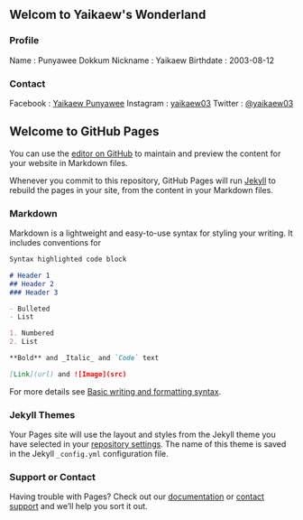 ## Welcom to Yaikaew's Wonderland


### Profile
Name : Punyawee Dokkum
Nickname : Yaikaew
Birthdate : 2003-08-12

### Contact
Facebook : [Yaikaew Punyawee](https://www.facebook.com/profile.php?id=100004631406249)
Instagram : [yaikaew03](https://www.instagram.com/yaikaew03/)
Twitter : [@yaikaew03](https://twitter.com/yaikaew03)

## Welcome to GitHub Pages

You can use the [editor on GitHub](https://github.com/yaikaew/yaikaew.github.io/edit/main/README.md) to maintain and preview the content for your website in Markdown files.

Whenever you commit to this repository, GitHub Pages will run [Jekyll](https://jekyllrb.com/) to rebuild the pages in your site, from the content in your Markdown files.

### Markdown

Markdown is a lightweight and easy-to-use syntax for styling your writing. It includes conventions for

```markdown
Syntax highlighted code block

# Header 1
## Header 2
### Header 3

- Bulleted
- List

1. Numbered
2. List

**Bold** and _Italic_ and `Code` text

[Link](url) and ![Image](src)
```

For more details see [Basic writing and formatting syntax](https://docs.github.com/en/github/writing-on-github/getting-started-with-writing-and-formatting-on-github/basic-writing-and-formatting-syntax).

### Jekyll Themes

Your Pages site will use the layout and styles from the Jekyll theme you have selected in your [repository settings](https://github.com/yaikaew/yaikaew.github.io/settings/pages). The name of this theme is saved in the Jekyll `_config.yml` configuration file.

### Support or Contact

Having trouble with Pages? Check out our [documentation](https://docs.github.com/categories/github-pages-basics/) or [contact support](https://support.github.com/contact) and we’ll help you sort it out.
